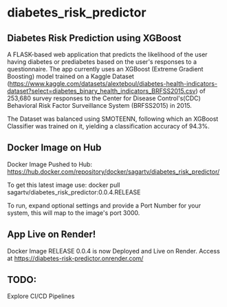 # diabetes_risk_predictor

## Diabetes Risk Prediction using XGBoost

A FLASK-based web application that predicts the likelihood of the user having diabetes or prediabetes based on the user's responses to a questionnaire. The app currently uses an XGBoost (Extreme Gradient Boosting) model trained on a Kaggle Dataset (https://www.kaggle.com/datasets/alexteboul/diabetes-health-indicators-dataset?select=diabetes_binary_health_indicators_BRFSS2015.csv) of 253,680 survey responses to the Center for Disease Control's(CDC)  Behavioral Risk Factor Surveillance System (BRFSS2015) in 2015.

The Dataset was balanced using SMOTEENN, following which an XGBoost Classifier was trained on it, yielding a classification accuracy of 94.3%.

## Docker Image on Hub
Docker Image Pushed to Hub: https://hub.docker.com/repository/docker/sagartv/diabetes_risk_predictor/

To get this latest image use: docker pull sagartv/diabetes_risk_predictor:0.0.4.RELEASE

To run, expand optional settings and provide a Port Number for your system, this will map to the image's port 3000.

## App Live on Render!
Docker Image RELEASE 0.0.4 is now Deployed and Live on Render.
Access at https://diabetes-risk-predictor.onrender.com/


## TODO:

Explore CI/CD Pipelines





